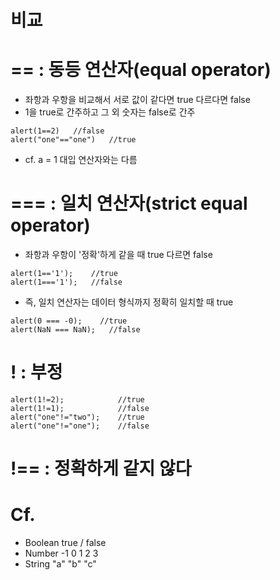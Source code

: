 비교
====
# == : 동등 연산자(equal operator)
* 좌항과 우항을 비교해서 서로 값이 같다면 true 다르다면 false
* 1을 true로 간주하고 그 외 숫자는 false로 간주
```
alert(1==2)   //false
alert("one"=="one")   //true
```
* cf. a = 1 대입 연산자와는 다름

# === : 일치 연산자(strict equal operator)
* 좌항과 우항이 '정확'하게 같을 때 true 다르면 false
```
alert(1=='1');    //true
alert(1==='1');   //false
```
* 즉, 일치 연산자는 데이터 형식까지 정확히 일치할 때 true
```
alert(0 === -0);    //true
alert(NaN === NaN);   //false
```
# ! : 부정
```
alert(1!=2);            //true
alert(1!=1);            //false
alert("one"!="two");    //true
alert("one"!="one");    //false
```

# !== : 정확하게 같지 않다

# Cf.
* Boolean   true / false
* Number    -1 0 1 2 3
* String    "a" "b" "c"
